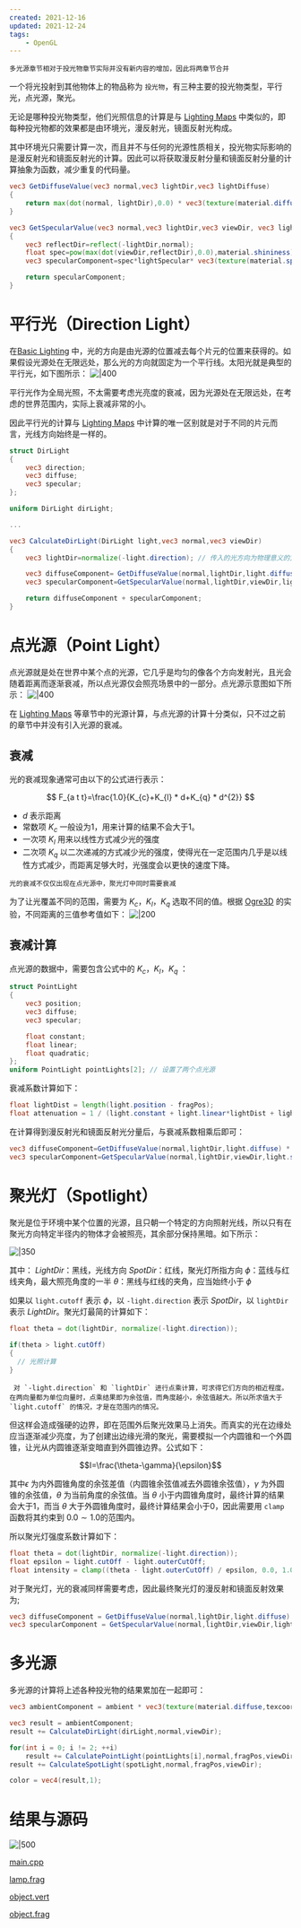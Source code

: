 ```yaml
---
created: 2021-12-16
updated: 2021-12-24
tags:
    - OpenGL
---
```


```ad-warning
多光源章节相对于投光物章节实际并没有新内容的增加，因此将两章节合并
```

一个将光投射到其他物体上的物品称为 `投光物`，有三种主要的投光物类型，平行光，点光源，聚光。

无论是哪种投光物类型，他们光照信息的计算是与 [Lighting Maps](Learn%20OpenGL%20-%20Ch%2013%20Lighting%20Maps.md) 中类似的，即每种投光物都的效果都是由环境光，漫反射光，镜面反射光构成。

其中环境光只需要计算一次，而且并不与任何的光源性质相关，投光物实际影响的是漫反射光和镜面反射光的计算。因此可以将获取漫反射分量和镜面反射分量的计算抽象为函数，减少重复的代码量。

```glsl
vec3 GetDiffuseValue(vec3 normal,vec3 lightDir,vec3 lightDiffuse)
{
    return max(dot(normal, lightDir),0.0) * vec3(texture(material.diffuse,texcoord)) * lightDiffuse;
}

vec3 GetSpecularValue(vec3 normal,vec3 lightDir,vec3 viewDir, vec3 lightSpecular)
{
    vec3 reflectDir=reflect(-lightDir,normal);
    float spec=pow(max(dot(viewDir,reflectDir),0.0),material.shininess);
    vec3 specularComponent=spec*lightSpecular* vec3(texture(material.specular,texcoord));

    return specularComponent;
}
```

# 平行光（Direction Light）

在[Basic Lighting](Learn%20OpenGL%20-%20Ch%2011%20Basic%20Lighting.md) 中，光的方向是由光源的位置减去每个片元的位置来获得的。如果假设光源处在无限远处，那么光的方向就固定为一个平行线。太阳光就是典型的平行光，如下图所示：
![|400](assets/Learn%20OpenGL%20-%20Ch%2014%20%20Light%20Casters,%20Multiple%20Lights/Untitled.png)

平行光作为全局光照，不太需要考虑光亮度的衰减，因为光源处在无限远处，在考虑的世界范围内，实际上衰减非常的小。

因此平行光的计算与 [Lighting Maps](Learn%20OpenGL%20-%20Ch%2013%20Lighting%20Maps.md) 中计算的唯一区别就是对于不同的片元而言，光线方向始终是一样的。

```glsl
struct DirLight
{
    vec3 direction;
    vec3 diffuse;
    vec3 specular;
};

uniform DirLight dirLight;

...

vec3 CalculateDirLight(DirLight light,vec3 normal,vec3 viewDir)
{
    vec3 lightDir=normalize(-light.direction); // 传入的光方向为物理意义的方向

    vec3 diffuseComponent= GetDiffuseValue(normal,lightDir,light.diffuse);
    vec3 specularComponent=GetSpecularValue(normal,lightDir,viewDir,light.specular);

    return diffuseComponent + specularComponent;
}
```

# 点光源（Point Light）

点光源就是处在世界中某个点的光源，它几乎是均匀的像各个方向发射光，且光会随着距离而逐渐衰减，所以点光源仅会照亮场景中的一部分。点光源示意图如下所示：
![|400](assets/Learn%20OpenGL%20-%20Ch%2014%20%20Light%20Casters,%20Multiple%20Lights/Untitled%201.png)

在 [Lighting Maps](Learn%20OpenGL%20-%20Ch%2013%20Lighting%20Maps.md) 等章节中的光源计算，与点光源的计算十分类似，只不过之前的章节中并没有引入光源的衰减。

## 衰减

光的衰减现象通常可由以下的公式进行表示：

$$
F_{a t t}=\frac{1.0}{K_{c}+K_{l} * d+K_{q} * d^{2}}
$$

-   $d$ 表示距离
-   常数项 $K_{c}$ 一般设为1，用来计算的结果不会大于1。
-   一次项 $K_{l}$ 用来以线性方式减少光的强度
-   二次项 $K_{q}$ 以二次递减的方式减少光的强度，使得光在一定范围内几乎是以线性方式减少，而距离足够大时，光强度会以更快的速度下降。

```ad-note
光的衰减不仅仅出现在点光源中，聚光灯中同时需要衰减
```

为了让光覆盖不同的范围，需要为 $K_{c}$，$K_{l}$，$K_{q}$ 选取不同的值。根据 [Ogre3D](http://wiki.ogre3d.org/tiki-index.php?page=-Point+Light+Attenuation) 的实验，不同距离的三值参考值如下：
![|200](assets/Learn%20OpenGL%20-%20Ch%2014%20%20Light%20Casters,%20Multiple%20Lights/Untitled%202.png)

## 衰减计算

点光源的数据中，需要包含公式中的 $K_{c}$，$K_{l}$，$K_{q}$ ：

```glsl
struct PointLight
{
    vec3 position;
    vec3 diffuse;
    vec3 specular;

    float constant;
    float linear;
    float quadratic;
};
uniform PointLight pointLights[2]; // 设置了两个点光源
```

衰减系数计算如下：

```glsl
float lightDist = length(light.position - fragPos);
float attenuation = 1 / (light.constant + light.linear*lightDist + light.quadratic*lightDist*lightDist);
```

在计算得到漫反射光和镜面反射光分量后，与衰减系数相乘后即可：

```glsl
vec3 diffuseComponent=GetDiffuseValue(normal,lightDir,light.diffuse) * attenuation;
vec3 specularComponent=GetSpecularValue(normal,lightDir,viewDir,light.specular) * attenuation;
```

# 聚光灯（Spotlight）

聚光是位于环境中某个位置的光源，且只朝一个特定的方向照射光线，所以只有在聚光方向特定半径内的物体才会被照亮，其余部分保持黑暗。如下所示：

![|350](assets/Learn%20OpenGL%20-%20Ch%2014%20%20Light%20Casters,%20Multiple%20Lights/Untitled%203.png)

其中：
$LightDir$：黑线，光线方向
$SpotDir$：红线，聚光灯所指方向
$\phi$：蓝线与红线夹角，最大照亮角度的一半
$\theta$：黑线与红线的夹角，应当始终小于 $\phi$

如果以 `light.cutoff` 表示 $\phi$，以 `-light.direction` 表示 $SpotDir$，以 `lightDir` 表示 $LightDir$。聚光灯最简的计算如下：

```glsl
float theta = dot(lightDir, normalize(-light.direction));
    
if(theta > light.cutOff) 
{       
  // 光照计算
}
```

```ad-note
 对 `-light.direction` 和 `lightDir` 进行点乘计算，可求得它们方向的相近程度。在两向量都为单位向量时，点乘结果即为余弦值，而角度越小，余弦值越大。所以所求值大于 `light.cutoff` 的情况，才是在范围内的情况。
```

但这样会造成强硬的边界，即在范围外后聚光效果马上消失。而真实的光在边缘处应当逐渐减少亮度，为了创建出边缘光滑的聚光，需要模拟一个内圆锥和一个外圆锥，让光从内圆锥逐渐变暗直到外圆锥边界。公式如下：

$$I=\frac{\theta-\gamma}{\epsilon}$$

其中$\epsilon$ 为内外圆锥角度的余弦差值（内圆锥余弦值减去外圆锥余弦值），$\gamma$ 为外圆锥的余弦值，$\theta$ 为当前角度的余弦值。当 $\theta$ 小于内圆锥角度时，最终计算的结果会大于1，而当 $\theta$ 大于外圆锥角度时，最终计算结果会小于0，因此需要用 `clamp` 函数将其约束到 $0.0 \sim 1.0$的范围内。

所以聚光灯强度系数计算如下：

```glsl
float theta = dot(lightDir, normalize(-light.direction)); 
float epsilon = light.cutOff - light.outerCutOff;
float intensity = clamp((theta - light.outerCutOff) / epsilon, 0.0, 1.0);
```

对于聚光灯，光的衰减同样需要考虑，因此最终聚光灯的漫反射和镜面反射效果为;

```glsl
vec3 diffuseComponent = GetDiffuseValue(normal,lightDir,light.diffuse) * attenuation * intensity;
vec3 specularComponent = GetSpecularValue(normal,lightDir,viewDir,light.specular) * attenuation * intensity;
```

# 多光源

多光源的计算将上述各种投光物的结果累加在一起即可：

```glsl
vec3 ambientComponent = ambient * vec3(texture(material.diffuse,texcoord));

vec3 result = ambientComponent;
result += CalculateDirLight(dirLight,normal,viewDir);

for(int i = 0; i != 2; ++i)
    result += CalculatePointLight(pointLights[i],normal,fragPos,viewDir);
result += CalculateSpotLight(spotLight,normal,fragPos,viewDir);

color = vec4(result,1);
```

# 结果与源码
![|500](assets/Learn%20OpenGL%20-%20Ch%2014%20%20Light%20Casters,%20Multiple%20Lights/LightCasters.gif)

[main.cpp](https://raw.githubusercontent.com/xuejiaW/Study-Notes/master/LearnOpenGL_VSCode/src/12.LightCasters%26%26MultipleLights/main.cpp)

[lamp.frag](https://raw.githubusercontent.com/xuejiaW/Study-Notes/master/LearnOpenGL_VSCode/src/12.LightCasters%26%26MultipleLights/lamp.frag)

[object.vert](https://raw.githubusercontent.com/xuejiaW/Study-Notes/master/LearnOpenGL_VSCode/src/12.LightCasters%26%26MultipleLights/object.vert)

[object.frag](https://raw.githubusercontent.com/xuejiaW/Study-Notes/master/LearnOpenGL_VSCode/src/12.LightCasters%26%26MultipleLights/object.frag)